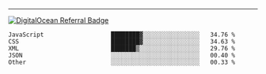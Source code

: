 ---
[![DigitalOcean Referral Badge](https://web-platforms.sfo2.digitaloceanspaces.com/WWW/Badge%203.svg)](https://www.digitalocean.com/?refcode=37fa54d82492&utm_campaign=Referral_Invite&utm_medium=Referral_Program&utm_source=badge)

<!--START_SECTION:waka-->

```text
JavaScript                   ████████▓░░░░░░░░░░░░░░░░   34.76 %
CSS                          ████████▓░░░░░░░░░░░░░░░░   34.63 %
XML                          ███████▒░░░░░░░░░░░░░░░░░   29.76 %
JSON                         ░░░░░░░░░░░░░░░░░░░░░░░░░   00.40 %
Other                        ░░░░░░░░░░░░░░░░░░░░░░░░░   00.33 %
```

<!--END_SECTION:waka-->


[linkedin]: https://www.linkedin.com/in/mohamed-elh/

